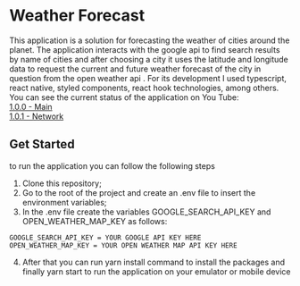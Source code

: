 # Weather Forecast

This application is a solution for forecasting the weather of cities around the planet. The application interacts with the google api to find search results by name of cities and after choosing a city it uses the latitude and longitude data to request the current and future weather forecast of the city in question from the open weather api . For its development I used typescript, react native, styled components, react hook technologies, among others. You can see the current status of the application on You Tube:<br/>
[1.0.0 - Main](https://youtu.be/RzNhC-6aVMg)<br/>
[1.0.1 - Network](https://www.youtube.com/watch?v=oI83JQlhSas)

## Get Started
to run the application you can follow the following steps

1. Clone this repository;
2. Go to the root of the project and create an .env file to insert the environment variables;
3. In the .env file create the variables GOOGLE_SEARCH_API_KEY and OPEN_WEATHER_MAP_KEY as follows:

```
GOOGLE_SEARCH_API_KEY = YOUR GOOGLE API KEY HERE
OPEN_WEATHER_MAP_KEY = YOUR OPEN WEATHER MAP API KEY HERE
```

4. After that you can run yarn install command to install the packages and finally yarn start to run the application on your emulator or mobile device


